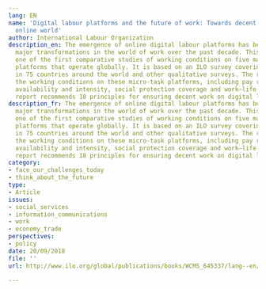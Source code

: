 ```yaml
---
lang: EN
name: 'Digital labour platforms and the future of work: Towards decent work in the
  online world'
author: International Labour Organization
description_en: The emergence of online digital labour platforms has been one of the
  major transformations in the world of work over the past decade. This report provides
  one of the first comparative studies of working conditions on five major micro-task
  platforms that operate globally. It is based on an ILO survey covering 3,500 workers
  in 75 countries around the world and other qualitative surveys. The report analyses
  the working conditions on these micro-task platforms, including pay rates, work
  availability and intensity, social protection coverage and work–life balance. The
  report recommends 18 principles for ensuring decent work on digital labour platforms.
description_fr: The emergence of online digital labour platforms has been one of the
  major transformations in the world of work over the past decade. This report provides
  one of the first comparative studies of working conditions on five major micro-task
  platforms that operate globally. It is based on an ILO survey covering 3,500 workers
  in 75 countries around the world and other qualitative surveys. The report analyses
  the working conditions on these micro-task platforms, including pay rates, work
  availability and intensity, social protection coverage and work–life balance. The
  report recommends 18 principles for ensuring decent work on digital labour platforms.
category:
- face_our_challenges_today
- think_about_the_future
type:
- Article
issues:
- social_services
- information_communications
- work
- economy_trade
perspectives:
- policy
date: 20/09/2018
file: ''
url: http://www.ilo.org/global/publications/books/WCMS_645337/lang--en/index.htm

---
```

